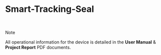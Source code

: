 # Smart-Tracking-Seal



<br />

> [!NOTE]
> All operational information for the device is detailed in the **User Manual** & **Project Report** PDF documents.
